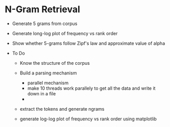 N-Gram Retrieval
================

- Generate 5 grams from corpus
- Generate long-log plot of frequency vs rank order
- Show whether 5-grams follow Zipf's law and approximate value of alpha

- To Do
    - Know the structure of the corpus
    - Build a parsing mechanism
        - parallel mechanism
        - make 10 threads work parallely to get all the data and write it down
          in a file
        - 
    - extract the tokens and generate ngrams

    - generate log-log plot of frequency vs rank order using matplotlib

